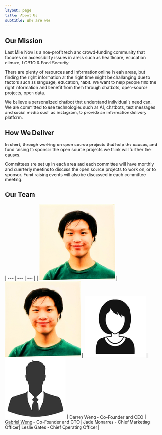 ```yaml
---
layout: page
title: About Us
subtitle: Who are we?
---
```



## Our Mission

Last Mile Now is a non-profit tech and crowd-funding community that focuses on accessibility issues in areas such as healthcare, education, climate, LGBTQ & Food Security.  

There are plenty of resources and information online in eah areas, but finding the right information at the right time might be challanging due to factors such as language, education, habit.  We want to help people find the right information and benefit from them through chatbots, open-source projects, open data. 

We believe a personalized chatbot that understand individual's need can.  We are committed to use technologies such as AI, chatbots, text messages and social media such as instagram, to provide an information delivery platform.

## How We Deliver

In short, through working on open source projects that help the causes, and fund raising to sponsor the open source projects we think will further the causes. 

Committees are set up in each area and each committee will have monthly and querterly meetins to discuss the open source projects to work on, or to sponsor. Fund raising events will also be discussed in each committee meeting.  

## Our Team

| --- | --- | --- |
| <img src="https://raw.githubusercontent.com/LastMileNow/lastmilenow.github.io/main/assets/img/gabeweng.jpg" alt="Darren Weng" width=250 /> | <img src="https://raw.githubusercontent.com/LastMileNow/lastmilenow.github.io/main/assets/img/gabeweng.jpg" alt="Gabe Weng" width=250 /> | <img src="https://raw.githubusercontent.com/LastMileNow/lastmilenow.github.io/main/assets/img/female_headshot.jpg" alt="Jade" width=200/> | <img src="https://raw.githubusercontent.com/LastMileNow/lastmilenow.github.io/main/assets/img/male_headshot.jpg" alt="Leslie" width=200/> 
| [Darren Weng](https://www.darrenweng.com) - Co-Founder and CEO | [Gabriel Weng](https://www.gabrielweng.com) -  Co-Founder and CTO | Jade Monarrez - Chief Marketing Officer| Leslie Gates - Chief Operating Officer
|